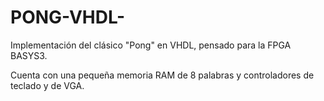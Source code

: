 # PONG-VHDL-
Implementación del clásico "Pong" en VHDL, pensado para la FPGA BASYS3.

Cuenta con una pequeña memoria RAM de 8 palabras y controladores de teclado y de VGA.
